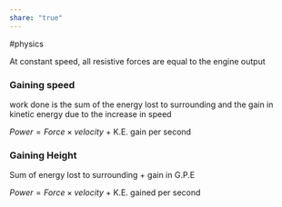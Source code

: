 ```yaml
---  
share: "true"  
---  
```

#physics   
  
At constant speed, all resistive forces are equal to the engine output  
  
### Gaining speed  
  
work done is the sum of the energy lost to surrounding and the gain in kinetic energy due to the increase in speed  
  
$Power = Force \times velocity$ + K.E. gain per second  
  
### Gaining Height  
  
Sum of energy lost to surrounding + gain in G.P.E  
  
$Power = Force \times velocity$ + K.E. gained per second  
  
